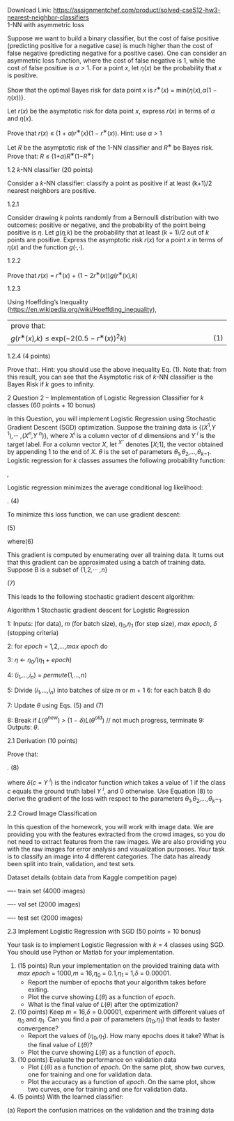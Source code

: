 Download Link: https://assignmentchef.com/product/solved-cse512-hw3-nearest-neighbor-classifiers
<br>
1-NN with asymmetric loss

Suppose we want to build a binary classifier, but the cost of false positive (predicting positive for a negative case) is much higher than the cost of false negative (predicting negative for a positive case). One can consider an asymmetric loss function, where the cost of false negative is 1, while the cost of false positive is <em>α &gt; </em>1. For a point <em>x</em>, let <em>η</em>(<em>x</em>) be the probability that <em>x </em>is positive.

Show that the optimal Bayes risk for data point <em>x </em>is <em>r</em><sup>∗</sup>(<em>x</em>) = min{<em>η</em>(<em>x</em>)<em>,α</em>(1 − <em>η</em>(<em>x</em>))}.

Let <em>r</em>(<em>x</em>) be the asymptotic risk for data point <em>x</em>, express <em>r</em>(<em>x</em>) in terms of <em>α </em>and <em>η</em>(<em>x</em>).

Prove that <em>r</em>(<em>x</em>) ≤ (1 + <em>α</em>)<em>r</em><sup>∗</sup>(<em>x</em>)(1 − <em>r</em><sup>∗</sup>(<em>x</em>)). Hint: use <em>α &gt; </em>1

Let <em>R </em>be the asymptotic risk of the 1-NN classifier and <em>R</em><sup>∗ </sup>be Bayes risk. Prove that: <em>R </em>≤ (1+<em>α</em>)<em>R</em><sup>∗</sup>(1−<em>R</em><sup>∗</sup>)

1.2 <em>k</em>-NN classifier (20 points)

Consider a <em>k</em>-NN classifier: classify a point as positive if at least (k+1)/2 nearest neighbors are positive.

1.2.1

Consider drawing <em>k </em>points randomly from a Bernoulli distribution with two outcomes: positive or negative, and the probability of the point being positive is <em>η</em>. Let <em>g</em>(<em>η,k</em>) be the probability that at least (<em>k </em>+ 1)<em>/</em>2 out of <em>k </em>points are positive. Express the asymptotic risk <em>r</em>(<em>x</em>) for a point <em>x </em>in terms of <em>η</em>(<em>x</em>) and the function <em>g</em>(·<em>,</em>·).

1.2.2

Prove that <em>r</em>(<em>x</em>) = <em>r</em><sup>∗</sup>(<em>x</em>) + (1 − 2<em>r</em><sup>∗</sup>(<em>x</em>))<em>g</em>(<em>r</em><sup>∗</sup>(<em>x</em>)<em>,k</em>)

1.2.3

Using Hoeffding’s Inequality (https://en.wikipedia.org/wiki/Hoeffding_inequality),

<table width="0">

 <tbody>

  <tr>

   <td width="610">prove that:</td>

   <td width="17"> </td>

  </tr>

  <tr>

   <td width="610"><em>g</em>(<em>r</em><sup>∗</sup>(<em>x</em>)<em>,k</em>) ≤ exp(−2(0<em>.</em>5 − <em>r</em><sup>∗</sup>(<em>x</em>))<sup>2</sup><em>k</em>)</td>

   <td width="17">(1)</td>

  </tr>

 </tbody>

</table>

1.2.4     (4 points)

Prove that:. Hint: you should use the above inequality Eq. (1). Note that: from this result, you can see that the Asymptotic risk of <em>k</em>-NN classifier is the Bayes Risk if <em>k </em>goes to infinity.

2 Question 2 – Implementation of Logistic Regression Classifier for <em>k </em>classes (60 points + 10 bonus)

In this Question, you will implement Logistic Regression using Stochastic Gradient Descent (SGD) optimization. Suppose the training data is {(<em>X</em><sup>1</sup><em>,Y </em><sup>1</sup>)<em>,</em>··· <em>,</em>(<em>X<sup>n</sup>,Y <sup>n</sup></em>)}, where <em>X<sup>i </sup></em>is a column vector of <em>d </em>dimensions and <em>Y <sup>i </sup></em>is the target label. For a column vector <em>X</em>, let <em><sup>X</sup></em><sup>¯ </sup>denotes [<em>X</em>;1], the vector obtained by appending 1 to the end of <em>X</em>. <em>θ </em>is the set of parameters <em>θ</em><sub>1</sub><em>,θ</em><sub>2</sub><em>,…,θ</em><em><sub>k</sub></em><sub>−1</sub>. Logistic regression for <em>k </em>classes assumes the following probability function:

<em>,                       </em>

Logistic regression minimizes the average conditional log likelihood:

<em>.                                                                 </em>(4)

To minimize this loss function, we can use gradient descent:

(5)

where(6)

This gradient is computed by enumerating over all training data. It turns out that this gradient can be approximated using a batch of training data. Suppose B is a subset of {1<em>,</em>2<em>,</em>··· <em>,n</em>}

(7)

This leads to the following stochastic gradient descent algorithm:

Algorithm 1 Stochastic gradient descent for Logistic Regression

1: Inputs:  (for data), <em>m </em>(for batch size), <em>η</em><sub>0</sub><em>,η</em><sub>1 </sub>(for step size), <em>max epoch</em>, <em>δ </em>(stopping criteria)

2: for <em>epoch </em>= 1<em>,</em>2<em>,…,max </em><em>epoch </em>do

3:             <em>η </em>← <em>η</em><sub>0</sub><em>/</em>(<em>η</em><sub>1 </sub>+ <em>epoch</em>)

4:                  (<em>i</em><sub>1</sub><em>,…,i<sub>n</sub></em>) = <em>permute</em>(1<em>,…,n</em>)

5:          Divide (<em>i</em><sub>1</sub><em>,…,i<sub>n</sub></em>) into batches of size <em>m </em>or <em>m </em>+ 1 6: for each batch B do

7:                                  Update <em>θ </em>using Eqs. (5) and (7)

8: Break if <em>L</em>(<em>θ</em><em><sup>new</sup></em>) <em>&gt; </em>(1 − <em>δ</em>)<em>L</em>(<em>θ</em><em><sup>old</sup></em>) // not much progress, terminate 9: Outputs: <em>θ</em>.

2.1     Derivation (10 points)

Prove that:

<em>.                                               </em>(8)

where <em>δ</em>(<em>c </em>= <em>Y <sup>i</sup></em>) is the indicator function which takes a value of 1 if the class <em>c </em>equals the ground truth label <em>Y <sup>i</sup></em>, and 0 otherwise. Use Equation (8) to derive the gradient of the loss with respect to the parameters <em>θ</em><sub>1</sub><em>,θ</em><sub>2</sub><em>,…,θ</em><em><sub>k</sub></em>−<sub>1</sub>.

2.2      Crowd Image Classification

In this question of the homework, you will work with image data. We are providing you with the features extracted from the crowd images, so you do not need to extract features from the raw images. We are also providing you with the raw images for error analysis and visualization purposes. Your task is to classify an image into 4 different categories. The data has already been split into train, validation, and test sets.

Dataset details (obtain data from Kaggle competition page)

—- train set (4000 images)

—- val set (2000 images)

—- test set (2000 images)

2.3        Implement Logistic Regression with SGD (50 points + 10 bonus)

Your task is to implement Logistic Regression with <em>k </em>= 4 classes using SGD. You should use Python or Matlab for your implementation.

<ol>

 <li>(15 points) Run your implementation on the provided training data with <em>max epoch </em>= 1000<em>,m </em>= 16<em>,η</em><sub>0 </sub>= 0<em>.</em>1<em>,η</em><sub>1 </sub>= 1<em>,δ </em>= 0<em>.</em>00001.

  <ul>

   <li>Report the number of epochs that your algorithm takes before exiting.</li>

   <li>Plot the curve showing <em>L</em>(<em>θ</em>) as a function of <em>epoch</em>.</li>

   <li>What is the final value of <em>L</em>(<em>θ</em>) after the optimization?</li>

  </ul></li>

 <li>(10 points) Keep <em>m </em>= 16<em>,δ </em>= 0<em>.</em>00001, experiment with different values of <em>η</em><sub>0 </sub>and <em>η</em><sub>1</sub>. Can you find a pair of parameters (<em>η</em><sub>0</sub><em>,η</em><sub>1</sub>) that leads to faster convergence?

  <ul>

   <li>Report the values of (<em>η</em><sub>0</sub><em>,η</em><sub>1</sub>). How many epochs does it take? What is the final value of <em>L</em>(<em>θ</em>)?</li>

   <li>Plot the curve showing <em>L</em>(<em>θ</em>) as a function of <em>epoch</em>.</li>

  </ul></li>

 <li>(10 points) Evaluate the performance on validation data

  <ul>

   <li>Plot <em>L</em>(<em>θ</em>) as a function of <em>epoch</em>. On the same plot, show two curves, one for training and one for validation data.</li>

   <li>Plot the accuracy as a function of <em>epoch</em>. On the same plot, show two curves, one for training and one for validation data.</li>

  </ul></li>

 <li>(5 points) With the learned classifier:</li>

</ol>

(a) Report the confusion matrices on the validation and the training data